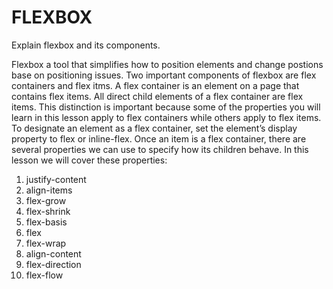 # FLEXBOX
Explain flexbox and its components.

Flexbox a tool that simplifies how to position elements and change postions base on positioning issues. Two important components of flexbox are flex containers and flex itms.
A flex container is an element on a page that contains flex items. All direct child elements of a flex container are flex items.
This distinction is important because some of the properties you will learn in this lesson apply to flex containers while others apply to flex items.
To designate an element as a flex container, set the element’s display property to flex or inline-flex. Once an item is a flex container, 
there are several properties we can use to specify how its children behave. In this lesson we will cover these properties:

<ol>
  <li>justify-content</li>
  <li>align-items</li>
  <li>flex-grow</li>
  <li>flex-shrink</li>
  <li>flex-basis</li>
  <li>flex</li>
  <li>flex-wrap</li>
  <li>align-content</li>
  <li>flex-direction</li>
  <li>flex-flow</li>
</ol>

